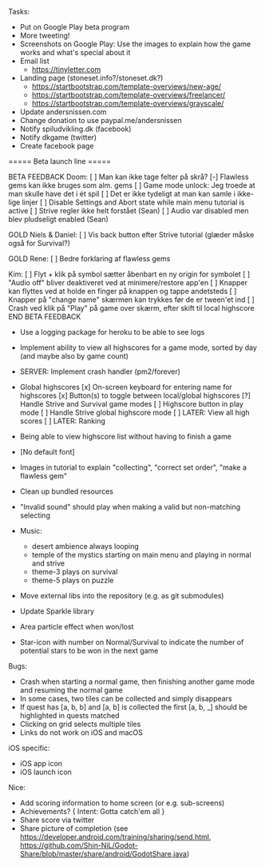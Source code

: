 
Tasks:
* Put on Google Play beta program
* More tweeting!
* Screenshots on Google Play: Use the images to explain how the game works and what's special about it
* Email list
    * https://tinyletter.com
* Landing page (stoneset.info?/stoneset.dk?)
    * https://startbootstrap.com/template-overviews/new-age/
    * https://startbootstrap.com/template-overviews/freelancer/
    * https://startbootstrap.com/template-overviews/grayscale/
* Update andersnissen.com
* Change donation to use paypal.me/andersnissen
* Notify spiludvikling.dk (facebook)
* Notify dkgame (twitter)
* Create facebook page

===== Beta launch line =====

BETA FEEDBACK
Doom:
[ ] Man kan ikke tage felter på skrå?
[-] Flawless gems kan ikke bruges som alm. gems
[ ] Game mode unlock: Jeg troede at man skulle have det i ét spil
[ ] Det er ikke tydeligt at man kan samle i ikke-lige linjer
[ ] Disable Settings and Abort state while main menu tutorial is active
[ ] Strive regler ikke helt forstået (Sean)
[ ] Audio var disabled men blev pludseligt enabled (Sean)

GOLD Niels & Daniel:
[ ] Vis back button efter Strive tutorial (glæder måske også for Survival?)

GOLD Rene:
[ ] Bedre forklaring af flawless gems

Kim:
[ ] Flyt + klik på symbol sætter åbenbart en ny origin for symbolet
[ ] "Audio off" bliver deaktiveret ved at minimere/restore app'en
[ ] Knapper kan flyttes ved at holde en finger på knappen og tappe andetsteds
[ ] Knapper på "change name" skærmen kan trykkes før de er tween'et ind
[ ] Crash ved klik på "Play" på game over skærm, efter skift til local highscore
END BETA FEEDBACK

* Use a logging package for heroku to be able to see logs
* Implement ability to view all highscores for a game mode, sorted by day (and maybe also by game count)
* SERVER: Implement crash handler (pm2/forever)

* Global highscores
    [x] On-screen keyboard for entering name for highscores
    [x] Button(s) to toggle between local/global highscores
    [?] Handle Strive and Survival game modes
    [ ] Highscore button in play mode
    [ ] Handle Strive global highscore mode
    [ ] LATER: View all high scores
    [ ] LATER: Ranking
* Being able to view highscore list without having to finish a game
* [No default font]
* Images in tutorial to explain "collecting", "correct set order", "make a flawless gem"
* Clean up bundled resources
* "Invalid sound" should play when making a valid but non-matching selecting
* Music:
    * desert ambience always looping
    * temple of the mystics starting on main menu and playing in normal and strive
    * theme-3 plays on survival
    * theme-5 plays on puzzle
* Move external libs into the repository (e.g. as git submodules)
* Update Sparkle library
* Area particle effect when won/lost
* Star-icon with number on Normal/Survival to indicate the number of potential stars to be won in the next game

Bugs:
* Crash when starting a normal game, then finishing another game mode and resuming the normal game
* In some cases, two tiles can be collected and simply disappears
* If quest has [a, b, b] and [a, b] is collected the first [a, b, \_] should be highlighted in quests matched
* Clicking on grid selects multiple tiles
* Links do not work on iOS and macOS

iOS specific:
* iOS app icon
* iOS launch icon

Nice:
* Add scoring information to home screen (or e.g. sub-screens)
* Achievements? { Intent: Gotta catch'em all }
* Share score via twitter
* Share picture of completion (see https://developer.android.com/training/sharing/send.html, https://github.com/Shin-NiL/Godot-Share/blob/master/share/android/GodotShare.java)

